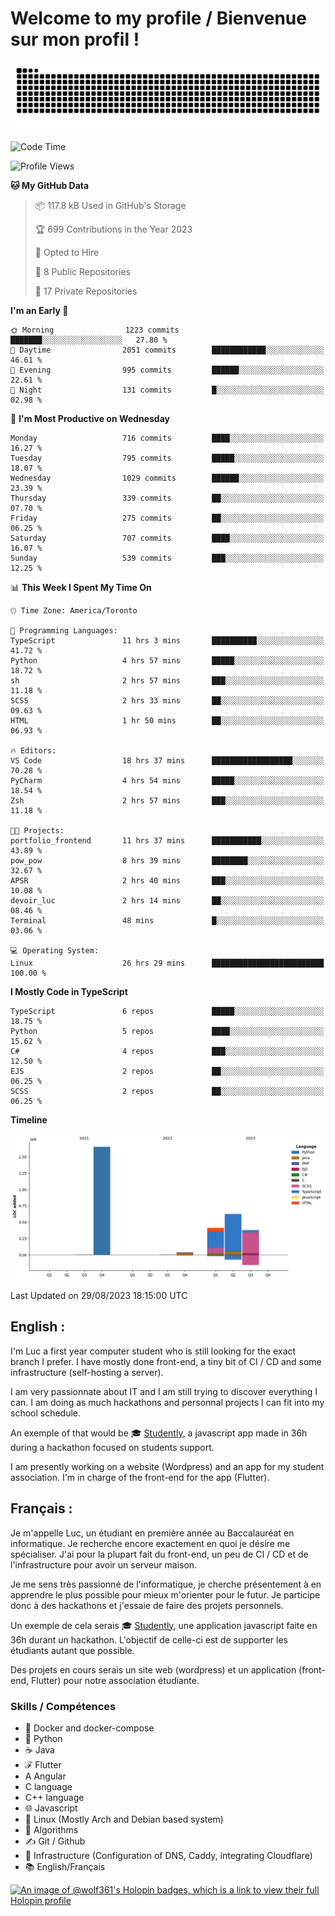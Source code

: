 # Welcome to my profile / Bienvenue sur mon profil !

![snake gif](https://github.com/wolf-361/wolf-361/blob/output/github-contribution-grid-snake.svg)

<!--START_SECTION:waka-->
![Code Time](http://img.shields.io/badge/Code%20Time-312%20hrs%2026%20mins-blue)

![Profile Views](http://img.shields.io/badge/Profile%20Views-0-blue)

**🐱 My GitHub Data** 

> 📦 117.8 kB Used in GitHub's Storage 
 > 
> 🏆 699 Contributions in the Year 2023
 > 
> 💼 Opted to Hire
 > 
> 📜 8 Public Repositories 
 > 
> 🔑 17 Private Repositories 
 > 
**I'm an Early 🐤** 

```text
🌞 Morning                1223 commits        ███████░░░░░░░░░░░░░░░░░░   27.80 % 
🌆 Daytime                2051 commits        ████████████░░░░░░░░░░░░░   46.61 % 
🌃 Evening                995 commits         ██████░░░░░░░░░░░░░░░░░░░   22.61 % 
🌙 Night                  131 commits         █░░░░░░░░░░░░░░░░░░░░░░░░   02.98 % 
```
📅 **I'm Most Productive on Wednesday** 

```text
Monday                   716 commits         ████░░░░░░░░░░░░░░░░░░░░░   16.27 % 
Tuesday                  795 commits         █████░░░░░░░░░░░░░░░░░░░░   18.07 % 
Wednesday                1029 commits        ██████░░░░░░░░░░░░░░░░░░░   23.39 % 
Thursday                 339 commits         ██░░░░░░░░░░░░░░░░░░░░░░░   07.70 % 
Friday                   275 commits         ██░░░░░░░░░░░░░░░░░░░░░░░   06.25 % 
Saturday                 707 commits         ████░░░░░░░░░░░░░░░░░░░░░   16.07 % 
Sunday                   539 commits         ███░░░░░░░░░░░░░░░░░░░░░░   12.25 % 
```


📊 **This Week I Spent My Time On** 

```text
🕑︎ Time Zone: America/Toronto

💬 Programming Languages: 
TypeScript               11 hrs 3 mins       ██████████░░░░░░░░░░░░░░░   41.72 % 
Python                   4 hrs 57 mins       █████░░░░░░░░░░░░░░░░░░░░   18.72 % 
sh                       2 hrs 57 mins       ███░░░░░░░░░░░░░░░░░░░░░░   11.18 % 
SCSS                     2 hrs 33 mins       ██░░░░░░░░░░░░░░░░░░░░░░░   09.63 % 
HTML                     1 hr 50 mins        ██░░░░░░░░░░░░░░░░░░░░░░░   06.93 % 

🔥 Editors: 
VS Code                  18 hrs 37 mins      ██████████████████░░░░░░░   70.28 % 
PyCharm                  4 hrs 54 mins       █████░░░░░░░░░░░░░░░░░░░░   18.54 % 
Zsh                      2 hrs 57 mins       ███░░░░░░░░░░░░░░░░░░░░░░   11.18 % 

🐱‍💻 Projects: 
portfolio_frontend       11 hrs 37 mins      ███████████░░░░░░░░░░░░░░   43.89 % 
pow_pow                  8 hrs 39 mins       ████████░░░░░░░░░░░░░░░░░   32.67 % 
APSR                     2 hrs 40 mins       ███░░░░░░░░░░░░░░░░░░░░░░   10.08 % 
devoir_luc               2 hrs 14 mins       ██░░░░░░░░░░░░░░░░░░░░░░░   08.46 % 
Terminal                 48 mins             █░░░░░░░░░░░░░░░░░░░░░░░░   03.06 % 

💻 Operating System: 
Linux                    26 hrs 29 mins      █████████████████████████   100.00 % 
```

**I Mostly Code in TypeScript** 

```text
TypeScript               6 repos             █████░░░░░░░░░░░░░░░░░░░░   18.75 % 
Python                   5 repos             ████░░░░░░░░░░░░░░░░░░░░░   15.62 % 
C#                       4 repos             ███░░░░░░░░░░░░░░░░░░░░░░   12.50 % 
EJS                      2 repos             ██░░░░░░░░░░░░░░░░░░░░░░░   06.25 % 
SCSS                     2 repos             ██░░░░░░░░░░░░░░░░░░░░░░░   06.25 % 
```



**Timeline**

![Lines of Code chart](https://raw.githubusercontent.com/wolf-361/wolf-361/main/assets/bar_graph.png)


 Last Updated on 29/08/2023 18:15:00 UTC
<!--END_SECTION:waka-->

## English : 

I'm Luc a first year computer student who is still looking for the exact branch I prefer. I have mostly done front-end, a tiny bit of CI / CD and some infrastructure (self-hosting a server).

I am very passionnate about IT and I am still trying to discover everything I can. I am doing as much hackathons and personnal projects I can fit into my school schedule.

An exemple of that would be 🎓 [Studently](https://github.com/wolf-361/Studently-CodeJam12), a javascript app made in 36h during a hackathon focused on students support.

I am presently working on a website (Wordpress) and an app for my student association. I'm in charge of the front-end for the app (Flutter).

## Français :

Je m'appelle Luc, un étudiant en première année au Baccalauréat en informatique. Je recherche encore exactement en quoi je désire me spécialiser. J'ai pour la plupart fait du front-end, un peu de CI / CD et de l'infrastructure pour avoir un serveur maison.

Je me sens très passionné de l'informatique, je cherche présentement à en apprendre le plus possible pour mieux m'orienter pour le futur. Je participe donc à des hackathons et j'essaie de faire des projets personnels.

Un exemple de cela serais 🎓 [Studently](https://github.com/wolf-361/Studently-CodeJam12), une application javascript faite en 36h durant un hackathon. L'objectif de celle-ci est de supporter les étudiants autant que possible.

Des projets en cours serais un site web (wordpress) et un application (front-end, Flutter) pour notre association étudiante.

###  Skills / Compétences

* 🐋 Docker and docker-compose
* 🐍 Python
* ☕ Java
* ℱ Flutter
* A Angular
* C language
* C++ language
* 🌐 Javascript
* 🐧 Linux (Mostly Arch and Debian based system)
* 🧩 Algorithms
* ✍️ Git / Github
* 📜 Infrastructure (Configuration of DNS, Caddy, integrating Cloudflare)
* 📚 English/Français

[![An image of @wolf361's Holopin badges, which is a link to view their full Holopin profile](https://holopin.me/wolf361)](https://holopin.io/@wolf361)


